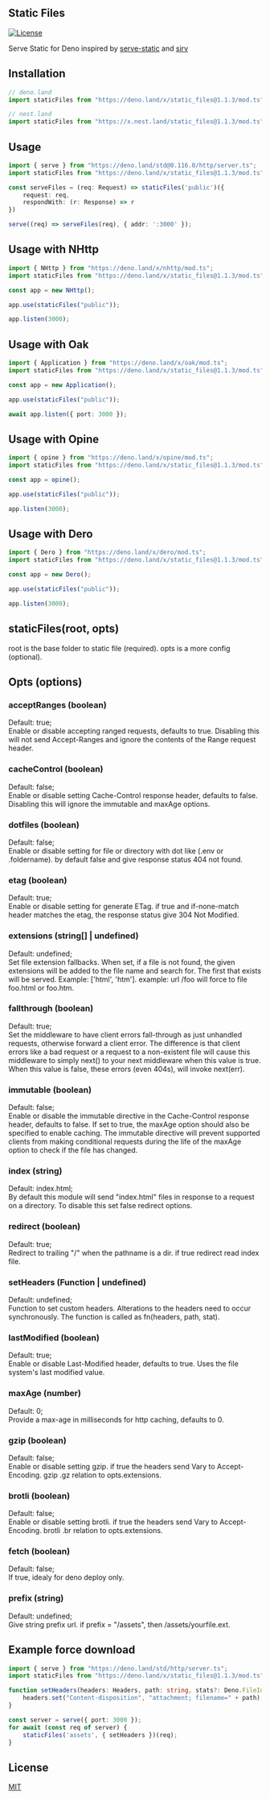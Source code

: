 ## Static Files

[![License](https://img.shields.io/:license-mit-blue.svg)](http://badges.mit-license.org)

Serve Static for Deno inspired by [serve-static](https://github.com/expressjs/serve-static) and [sirv](https://github.com/lukeed/sirv)

## Installation
```ts
// deno.land
import staticFiles from "https://deno.land/x/static_files@1.1.3/mod.ts";

// nest.land
import staticFiles from "https://x.nest.land/static_files@1.1.3/mod.ts";
```
## Usage
```ts
import { serve } from "https://deno.land/std@0.116.0/http/server.ts";
import staticFiles from "https://deno.land/x/static_files@1.1.3/mod.ts";

const serveFiles = (req: Request) => staticFiles('public')({ 
    request: req, 
    respondWith: (r: Response) => r 
})

serve((req) => serveFiles(req), { addr: ':3000' });
```
## Usage with NHttp
```ts
import { NHttp } from "https://deno.land/x/nhttp/mod.ts";
import staticFiles from "https://deno.land/x/static_files@1.1.3/mod.ts";

const app = new NHttp();

app.use(staticFiles("public"));

app.listen(3000);

```
## Usage with Oak
```ts
import { Application } from "https://deno.land/x/oak/mod.ts";
import staticFiles from "https://deno.land/x/static_files@1.1.3/mod.ts";

const app = new Application();

app.use(staticFiles("public"));

await app.listen({ port: 3000 });
```
## Usage with Opine
```ts
import { opine } from "https://deno.land/x/opine/mod.ts";
import staticFiles from "https://deno.land/x/static_files@1.1.3/mod.ts";

const app = opine();

app.use(staticFiles("public"));

app.listen(3000);
```
## Usage with Dero
```ts
import { Dero } from "https://deno.land/x/dero/mod.ts";
import staticFiles from "https://deno.land/x/static_files@1.1.3/mod.ts";

const app = new Dero();

app.use(staticFiles("public"));

app.listen(3000);
```

## staticFiles(root, opts)
root is the base folder to static file (required). opts is a more config (optional).

## Opts (options)
### acceptRanges (boolean)
Default: true;<br>
Enable or disable accepting ranged requests, defaults to true. Disabling this will not send Accept-Ranges and ignore the contents of the Range request header.
### cacheControl (boolean)
Default: false;<br>
Enable or disable setting Cache-Control response header, defaults to false. Disabling this will ignore the immutable and maxAge options.
### dotfiles (boolean)
Default: false;<br>
Enable or disable setting for file or directory with dot like (.env or .foldername). by default false and give response status 404 not found.
### etag (boolean)
Default: true;<br>
Enable or disable setting for generate ETag. if true and if-none-match header matches the etag, the response status give 304 Not Modified.
### extensions (string[] | undefined)
Default: undefined;<br>
Set file extension fallbacks. When set, if a file is not found, the given extensions will be added to the file name and search for. The first that exists will be served. Example: ['html', 'htm']. example: url /foo will force to file foo.html or foo.htm.
### fallthrough (boolean)
Default: true;<br>
Set the middleware to have client errors fall-through as just unhandled requests, otherwise forward a client error. The difference is that client errors like a bad request or a request to a non-existent file will cause this middleware to simply next() to your next middleware when this value is true. When this value is false, these errors (even 404s), will invoke next(err).
### immutable (boolean)
Default: false;<br>
Enable or disable the immutable directive in the Cache-Control response header, defaults to false. If set to true, the maxAge option should also be specified to enable caching. The immutable directive will prevent supported clients from making conditional requests during the life of the maxAge option to check if the file has changed.
### index (string)
Default: index.html;<br>
By default this module will send "index.html" files in response to a request on a directory. To disable this set false redirect options.
### redirect (boolean)
Default: true;<br>
Redirect to trailing "/" when the pathname is a dir. if true redirect read index file.
### setHeaders (Function | undefined)
Default: undefined;<br>
Function to set custom headers. Alterations to the headers need to occur synchronously. The function is called as fn(headers, path, stat).
### lastModified (boolean)
Default: true;<br>
Enable or disable Last-Modified header, defaults to true. Uses the file system's last modified value.
### maxAge (number)
Default: 0;<br>
Provide a max-age in milliseconds for http caching, defaults to 0.
### gzip (boolean)
Default: false;<br>
Enable or disable setting gzip. if true the headers send Vary to Accept-Encoding. gzip .gz relation to opts.extensions.
### brotli (boolean)
Default: false;<br>
Enable or disable setting brotli. if true the headers send Vary to Accept-Encoding. brotli .br relation to opts.extensions.
### fetch (boolean)
Default: false;<br>
If true, idealy for deno deploy only.
### prefix (string)
Default: undefined;<br>
Give string prefix url. if prefix = "/assets", then /assets/yourfile.ext.

## Example force download
```ts
import { serve } from "https://deno.land/std/http/server.ts";
import staticFiles from "https://deno.land/x/static_files@1.1.3/mod.ts";

function setHeaders(headers: Headers, path: string, stats?: Deno.FileInfo) {
    headers.set("Content-disposition", "attachment; filename=" + path);
}

const server = serve({ port: 3000 });
for await (const req of server) {
    staticFiles('assets', { setHeaders })(req);
}
```

## License

[MIT](LICENSE)



